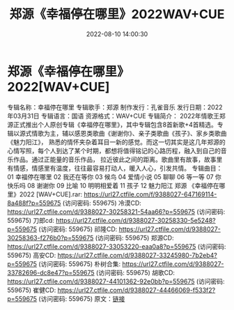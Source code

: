 ﻿---
title: 郑源《幸福停在哪里》2022WAV+CUE
date: 2022-08-10 14:00:30
categories: WAV车载音乐、镜像
tags: 华语中文
---
# 郑源《幸福停在哪里》2022[WAV+CUE]

专辑名称：幸福停在哪里
专辑歌手：郑源
制作发行：孔雀音乐
发行日期：2022年03月31日
专辑语言：国语
资源格式：WAV+CUE
专辑简介：
2022年情歌王郑源正式推出个人原创专辑《幸福停在哪里》，其中专辑包含8首新歌+4首精选。专辑以源式情歌为主，辅以感恩类歌曲《谢谢你》、亲子类歌曲《孩子》、家乡类歌曲《魅力阳江》，
熟悉的情怀夹杂着耳目一新的感觉。而这一切其实是这几年郑源的心情写照，每个人到达了某个时期，都想将值得铭记的心路历程，融入到自己的音乐作品。通过正能量的音乐作品，
拉近彼此之间的距离。歌曲里有故事，故事里有情感，情感里有温度，往往最容易打动人，暖入人心，引发共情。
专辑曲目：
01 幸福停在哪里
02 我还在等你
03 候鸟
04 爱情小说
05 聊聊
06 等一等
07 你快乐吗
08 谢谢你
09 比喻
10 明明相爱着
11 孩子
12 魅力阳江
郑源 《幸福停在哪里》2022 [WAV+CUE].rar: https://url27.ctfile.com/f/9388027-647169114-8a488f?p=559675
(访问密码: 559675)
冷漠CD: https://url27.ctfile.com/d/9388027-30258321-54aa66?p=559675
(访问密码: 559675)
刀郎cd: https://url27.ctfile.com/d/9388027-30258330-5e5248?p=559675
(访问密码: 559675)
祁隆CD: https://url27.ctfile.com/d/9388027-30258363-f276b0?p=559675
(访问密码: 559675)
郑源CD: https://url27.ctfile.com/d/9388027-33053220-eaa0a8?p=559675
(访问密码: 559675)
高安CD: https://url27.ctfile.com/d/9388027-33245980-7b2eb4?p=559675
(访问密码: 559675)
朴树合集: https://url27.ctfile.com/d/9388027-33782696-dc8e47?p=559675
(访问密码: 559675)
胡歌CD: https://url27.ctfile.com/d/9388027-44101362-92e0bb?p=559675
(访问密码: 559675)
崔健CD: https://url27.ctfile.com/d/9388027-44466069-f533f2?p=559675
(访问密码: 559675)
原文：[链接](https://blog.sina.com.cn/s/blog_1647c7e7601030yss.html)